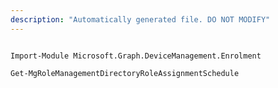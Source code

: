 ```yaml
---
description: "Automatically generated file. DO NOT MODIFY"
---
```


```powershellv1

Import-Module Microsoft.Graph.DeviceManagement.Enrolment

Get-MgRoleManagementDirectoryRoleAssignmentSchedule

```